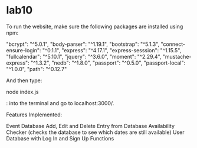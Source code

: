 # lab10
 
To run the website, make sure the following packages are installed using npm: 


"bcrypt": "^5.0.1",
   "body-parser": "^1.19.1",
    "bootstrap": "^5.1.3",
    "connect-ensure-login": "^0.1.1",
    "express": "^4.17.1",
    "express-sesssion": "^1.15.5",
    "fullcalendar": "^5.10.1",
    "jquery": "^3.6.0",
    "moment": "^2.29.4",
    "mustache-express": "^1.3.2",
    "nedb": "^1.8.0",
    "passport": "^0.5.0",
    "passport-local": "^1.0.0",
    "path": "^0.12.7"

And then type: 

node index.js 

: into the terminal and go to localhost:3000/.

Features Implemented: 

Event Database
Add, Edit and Delete Entry from Database
Availability Checker (checks the database to see which dates are still available) 
User Database with Log In and Sign Up Functions

